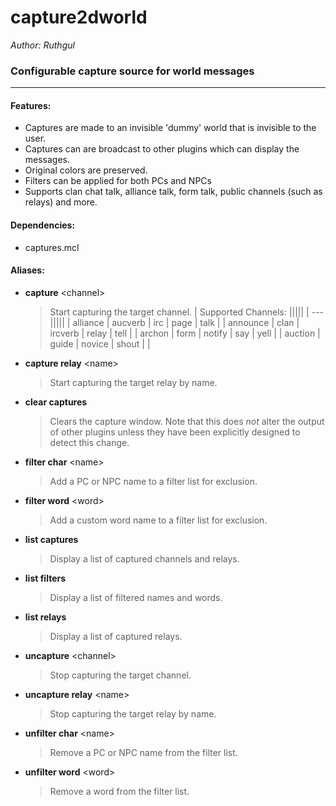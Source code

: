 # capture2dworld

*Author: Ruthgul*<br />

### Configurable capture source for world messages
---
#### Features:
* Captures are made to an invisible 'dummy' world that is invisible to the user.
* Captures can are broadcast to other plugins which can display the messages.
* Original colors are preserved.
* Filters can be applied for both PCs and NPCs
* Supports clan chat talk, alliance talk, form talk, public channels (such as relays) and more.

#### Dependencies:
* captures.mcl

#### Aliases:
* **capture** \<channel>
  > Start capturing the target channel.
  > | Supported Channels: |||||
  > | --- |||||
  > | alliance | aucverb | irc | page | talk |
  > | announce | clan | ircverb | relay | tell |
  > | archon | form | notify | say | yell |
  > | auction | guide | novice | shout | |

* **capture relay** \<name>
  > Start capturing the target relay by name.

* **clear captures**
  > Clears the capture window. Note that this does _not_ alter the output of other plugins unless they have been explicitly designed to detect this change.

* **filter char** \<name>
  > Add a PC or NPC name to a filter list for exclusion.

* **filter word** \<word>
  > Add a custom word name to a filter list for exclusion.

* **list captures**
  > Display a list of captured channels and relays.

* **list filters**
  > Display a list of filtered names and words.

* **list relays**
  > Display a list of captured relays.

* **uncapture** \<channel>
  > Stop capturing the target channel.

* **uncapture relay** \<name>
  > Stop capturing the target relay by name.

* **unfilter char** \<name>
  > Remove a PC or NPC name from the filter list.

* **unfilter word** \<word>
  > Remove a word from the filter list.
